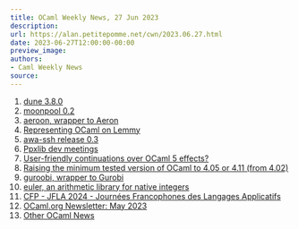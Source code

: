 ```yaml
---
title: OCaml Weekly News, 27 Jun 2023
description:
url: https://alan.petitepomme.net/cwn/2023.06.27.html
date: 2023-06-27T12:00:00-00:00
preview_image:
authors:
- Caml Weekly News
source:
---
```


<ol><li><a href="https://alan.petitepomme.net/cwn/2023.06.27.html#1">dune 3.8.0</a></li><li><a href="https://alan.petitepomme.net/cwn/2023.06.27.html#2">moonpool 0.2</a></li><li><a href="https://alan.petitepomme.net/cwn/2023.06.27.html#3">aeroon, wrapper to Aeron</a></li><li><a href="https://alan.petitepomme.net/cwn/2023.06.27.html#4">Representing OCaml on Lemmy</a></li><li><a href="https://alan.petitepomme.net/cwn/2023.06.27.html#5">awa-ssh release 0.3</a></li><li><a href="https://alan.petitepomme.net/cwn/2023.06.27.html#6">Ppxlib dev meetings</a></li><li><a href="https://alan.petitepomme.net/cwn/2023.06.27.html#7">User-friendly continuations over OCaml 5 effects?</a></li><li><a href="https://alan.petitepomme.net/cwn/2023.06.27.html#8">Raising the minimum tested version of OCaml to 4.05 or 4.11 (from 4.02)</a></li><li><a href="https://alan.petitepomme.net/cwn/2023.06.27.html#9">guroobi, wrapper to Gurobi</a></li><li><a href="https://alan.petitepomme.net/cwn/2023.06.27.html#10">euler, an arithmetic library for native integers</a></li><li><a href="https://alan.petitepomme.net/cwn/2023.06.27.html#11">CFP - JFLA 2024 - Journ&eacute;es Francophones des Langages Applicatifs</a></li><li><a href="https://alan.petitepomme.net/cwn/2023.06.27.html#12">OCaml.org Newsletter: May 2023</a></li><li><a href="https://alan.petitepomme.net/cwn/2023.06.27.html#13">Other OCaml News</a></li></ol>
